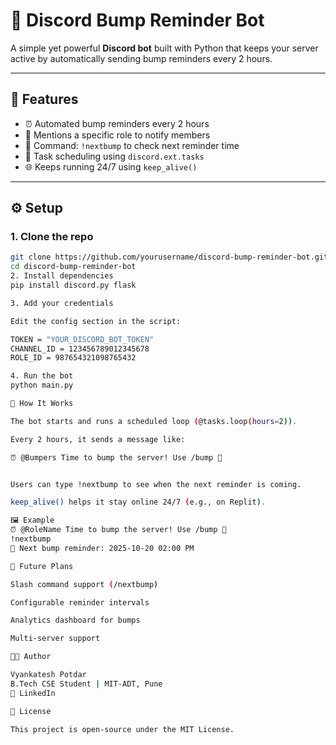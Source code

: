 # 🤖 Discord Bump Reminder Bot

A simple yet powerful **Discord bot** built with Python that keeps your server active by automatically sending bump reminders every 2 hours.

---

## 🧩 Features
- ⏰ Automated bump reminders every 2 hours  
- 🎯 Mentions a specific role to notify members  
- 💬 Command: `!nextbump` to check next reminder time  
- 🧠 Task scheduling using `discord.ext.tasks`  
- 🌐 Keeps running 24/7 using `keep_alive()`  

---

## ⚙️ Setup

### 1. Clone the repo
```bash
git clone https://github.com/yourusername/discord-bump-reminder-bot.git
cd discord-bump-reminder-bot
2. Install dependencies
pip install discord.py flask

3. Add your credentials

Edit the config section in the script:

TOKEN = "YOUR_DISCORD_BOT_TOKEN"
CHANNEL_ID = 123456789012345678
ROLE_ID = 987654321098765432

4. Run the bot
python main.py

🧠 How It Works

The bot starts and runs a scheduled loop (@tasks.loop(hours=2)).

Every 2 hours, it sends a message like:

⏰ @Bumpers Time to bump the server! Use /bump 🚀


Users can type !nextbump to see when the next reminder is coming.

keep_alive() helps it stay online 24/7 (e.g., on Replit).

🖼️ Example
⏰ @RoleName Time to bump the server! Use /bump 🚀
!nextbump
📅 Next bump reminder: 2025-10-20 02:00 PM

🚀 Future Plans

Slash command support (/nextbump)

Configurable reminder intervals

Analytics dashboard for bumps

Multi-server support

👨‍💻 Author

Vyankatesh Potdar
B.Tech CSE Student | MIT-ADT, Pune
🔗 LinkedIn

🪪 License

This project is open-source under the MIT License.
